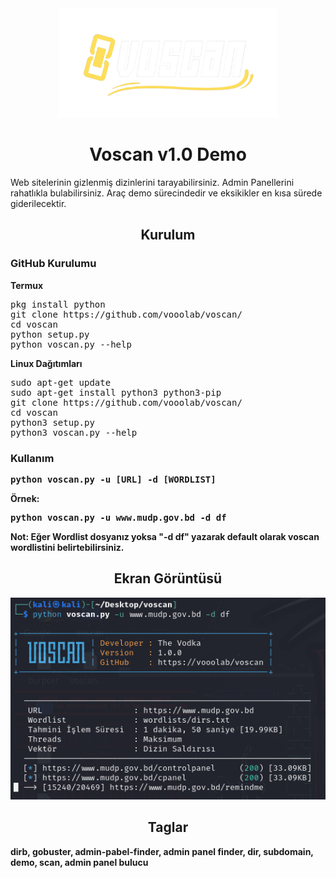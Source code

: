 <div align="center">
  <img src="https://raw.githubusercontent.com/vooolab/voscan/main/git-images/banner.jpeg" style="width: 350px;"/>
</div>

<h1 align="center">
Voscan v1.0 Demo
</h1>
Web sitelerinin gizlenmiş dizinlerini tarayabilirsiniz. Admin Panellerini rahatlıkla bulabilirsiniz. Araç demo sürecindedir ve eksikikler en kısa sürede giderilecektir.
<h2 align="center">
Kurulum
</h2>
<h3>GitHub Kurulumu</h3>
<b>Termux</b>
<pre>pkg install python
git clone https://github.com/vooolab/voscan/
cd voscan
python setup.py
python voscan.py --help</pre>
<b>Linux Dağıtımları</b>
<pre>sudo apt-get update
sudo apt-get install python3 python3-pip
git clone https://github.com/vooolab/voscan/
cd voscan
python3 setup.py
python3 voscan.py --help</pre>
<b>

<h3>Kullanım</h3>
<pre>python voscan.py -u [URL] -d [WORDLIST]</pre>

Örnek:
<pre>python voscan.py -u www.mudp.gov.bd -d df</pre>
Not: Eğer Wordlist dosyanız yoksa "-d df" yazarak default olarak voscan wordlistini belirtebilirsiniz.

<h2 align="center">
Ekran Görüntüsü
</h2>
<div align="center">
  <img src="https://raw.githubusercontent.com/vooolab/voscan/main/git-images/ss1.png"/>
</div>

<h2 align="center">
Taglar
</h2>
dirb, gobuster, admin-pabel-finder, admin panel finder, dir, subdomain, demo, scan, admin panel bulucu
